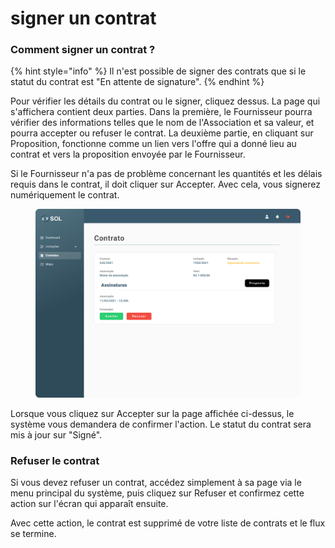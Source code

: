 # signer un contrat

### Comment signer un contrat ?

{% hint style="info" %}
Il n'est possible de signer des contrats que si le statut du contrat est "En attente de signature".
{% endhint %}

Pour vérifier les détails du contrat ou le signer, cliquez dessus. La page qui s'affichera contient deux parties. Dans la première, le Fournisseur pourra vérifier des informations telles que le nom de l'Association et sa valeur, et pourra accepter ou refuser le contrat. La deuxième partie, en cliquant sur Proposition, fonctionne comme un lien vers l'offre qui a donné lieu au contrat et vers la proposition envoyée par le Fournisseur.

Si le Fournisseur n'a pas de problème concernant les quantités et les délais requis dans le contrat, il doit cliquer sur Accepter. Avec cela, vous signerez numériquement le contrat.

<figure><img src="../../../.gitbook/assets/Contrato (assinado) (1).png" alt=""><figcaption></figcaption></figure>

Lorsque vous cliquez sur Accepter sur la page affichée ci-dessus, le système vous demandera de confirmer l'action. Le statut du contrat sera mis à jour sur "Signé".

### Refuser le contrat

Si vous devez refuser un contrat, accédez simplement à sa page via le menu principal du système, puis cliquez sur Refuser et confirmez cette action sur l'écran qui apparaît ensuite.

Avec cette action, le contrat est supprimé de votre liste de contrats et le flux se termine.
